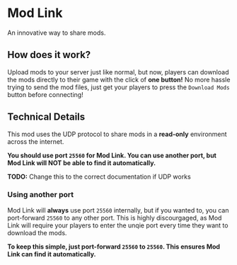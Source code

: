 # Mod Link

An innovative way to share mods.

## How does it work?

Upload mods to your server just like normal, but now, players can download the mods directly to their game with the click of **one button!**
No more hassle trying to send the mod files, just get your players to press the `Download Mods` button before connecting!

## Technical Details

This mod uses the UDP protocol to share mods in a **read-only** environment across the internet.

**You should use port `25560` for Mod Link. You can use another port, but Mod Link will NOT be able to find it automatically.**

**TODO:** Change this to the correct documentation if UDP works

### Using another port

Mod Link will **always** use port `25560` internally, but if you wanted to, you can port-forward `25560` to any other port. This is highly discourgaged, as Mod Link will require your players to enter the unqie port every time they want to download the mods.

**To keep this simple, just port-forward `25560` to `25560`. This ensures Mod Link can find it automatically.**
